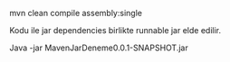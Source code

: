 mvn clean compile assembly:single

Kodu ile jar dependencies birlikte runnable jar elde edilir.

Java -jar MavenJarDeneme0.0.1-SNAPSHOT.jar
